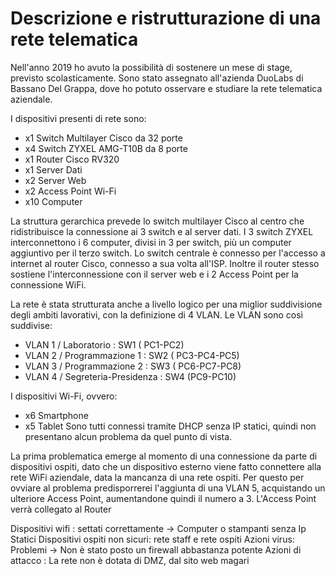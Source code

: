 # Descrizione e ristrutturazione di una rete telematica

Nell'anno 2019 ho avuto la possibilità di sostenere un mese di stage, previsto scolasticamente. 
Sono stato assegnato all'azienda DuoLabs di Bassano Del Grappa, dove ho potuto osservare e studiare la rete telematica aziendale.

I dispositivi presenti di rete sono:
- x1 Switch Multilayer Cisco da 32 porte
- x4 Switch ZYXEL AMG-T10B da 8 porte
- x1 Router Cisco RV320
- x1 Server Dati
- x2 Server Web
- x2 Access Point Wi-Fi
- x10 Computer

La struttura gerarchica prevede lo switch multilayer Cisco al centro che ridistribuisce la connessione ai 3 switch e al server dati.
I 3 switch ZYXEL interconnettono i 6 computer, divisi in 3 per switch, più un computer aggiuntivo per il terzo switch.
Lo switch centrale è connesso per l'accesso a internet al router Cisco, connesso a sua volta all'ISP. Inoltre il router stesso sostiene l'interconnessione con il server web e i 2 Access Point per la connessione WiFi.

La rete è stata strutturata anche a livello logico per una miglior suddivisione degli ambiti lavorativi, con la definizione di 4 VLAN.
Le VLAN sono così suddivise:
- VLAN 1 / Laboratorio : SW1 ( PC1-PC2)
- VLAN 2 / Programmazione 1 : SW2 ( PC3-PC4-PC5)
- VLAN 3 / Programmazione 2 : SW3 ( PC6-PC7-PC8)
- VLAN 4 / Segreteria-Presidenza : SW4 (PC9-PC10)

I dispositivi Wi-Fi, ovvero:
- x6 Smartphone
- x5 Tablet
Sono tutti connessi tramite DHCP senza IP statici, quindi non presentano alcun problema da quel punto di vista.

La prima problematica emerge al momento di una connessione da parte di dispositivi ospiti, dato che un dispositivo esterno viene fatto connettere alla rete WiFi aziendale, data la mancanza di una rete ospiti.
Per questo per ovviare al problema predisporrerei l'aggiunta di una VLAN 5, acquistando un ulteriore Access Point, aumentandone quindi il numero a 3. 
L'Access Point verrà collegato al Router



Dispositivi wifi : settati correttamente -> Computer o stampanti senza Ip Statici
Dispositivi ospiti non sicuri: rete staff e rete ospiti
Azioni virus: Problemi -> Non è stato posto un firewall abbastanza potente
Azioni di attacco : La rete non è dotata di DMZ, dal sito web magari
<!--stackedit_data:
eyJoaXN0b3J5IjpbMTEyMTM0MDYzNCwxODI3NDc5NjI1LC0xOT
MxNzcxMDYxLC0xMjM5NTEwNDczLDE3NjgzMjkzNDgsMTMxMzg2
MzYyMywtMTg4ODcxOTkyMiwtMTk1MTA5NTQ1MCwtMTQxNDg0Nz
c1NiwyMDkxMjMwMTI5LC0yMDg4NzQ2NjEyXX0=
-->